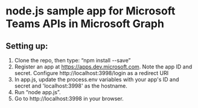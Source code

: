 # node.js sample app for Microsoft Teams APIs in Microsoft Graph

## Setting up:
1. Clone the repo, then type: “npm install --save” 
2. Register an app at https://apps.dev.microsoft.com.  Note the app ID and secret.  Configure http://localhost:3998/login as a redirect URI
3. In app.js, update the process.env variables with your app's ID and secret and 'localhost:3998' as the hostname.
4. Run “node app.js”.  
5. Go to http://localhost:3998 in your browser.
